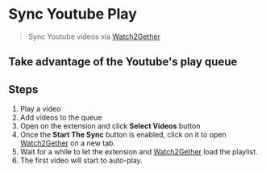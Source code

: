 # Sync Youtube Play

> Sync Youtube videos via [Watch2Gether](https://w2g.tv)

## Take advantage of the Youtube's play queue

## Steps

1. Play a video
2. Add videos to the queue
3. Open on the extension and click **Select Videos** button
4. Once the **Start The Sync** button is enabled, click on it to open [Watch2Gether](https://w2g.tv) on a new tab.
5. Wait for a while to let the extension and [Watch2Gether](https://w2g.tv) load the playlist.
6. The first video will start to auto-play.
